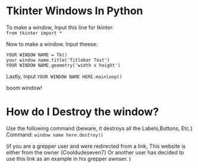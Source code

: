 # Tkinter Windows In Python

To make a window, Input this line for tkinter:\
`from tkinter import *` 

Now to make a window. Input theese:


`YOUR WINDOW NAME = Tk()`\
`your window name.title('Titlebar Text')`\
`YOUR WINDOW NAME.geometry('width x height')`

Lastly, Input
`YOUR WINDOW NAME HERE.mainloop()`


boom window!

# How do I Destroy the window?
Use the following command (beware, it destroys all the Labels,Buttons, Etc.)\
Command: `window name here.destroy()`

 
   
   

(if you are a grepper user and were redirected from a link, This website is either from the owner {Cooldudeseven7} Or another user has decided to use this link as an example in his grepper awnser. )
